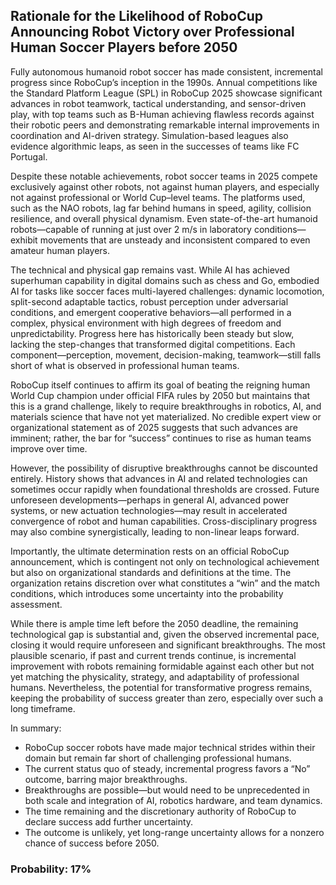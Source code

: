 ## Rationale for the Likelihood of RoboCup Announcing Robot Victory over Professional Human Soccer Players before 2050

Fully autonomous humanoid robot soccer has made consistent, incremental progress since RoboCup’s inception in the 1990s. Annual competitions like the Standard Platform League (SPL) in RoboCup 2025 showcase significant advances in robot teamwork, tactical understanding, and sensor-driven play, with top teams such as B-Human achieving flawless records against their robotic peers and demonstrating remarkable internal improvements in coordination and AI-driven strategy. Simulation-based leagues also evidence algorithmic leaps, as seen in the successes of teams like FC Portugal. 

Despite these notable achievements, robot soccer teams in 2025 compete exclusively against other robots, not against human players, and especially not against professional or World Cup–level teams. The platforms used, such as the NAO robots, lag far behind humans in speed, agility, collision resilience, and overall physical dynamism. Even state-of-the-art humanoid robots—capable of running at just over 2 m/s in laboratory conditions—exhibit movements that are unsteady and inconsistent compared to even amateur human players.

The technical and physical gap remains vast. While AI has achieved superhuman capability in digital domains such as chess and Go, embodied AI for tasks like soccer faces multi-layered challenges: dynamic locomotion, split-second adaptable tactics, robust perception under adversarial conditions, and emergent cooperative behaviors—all performed in a complex, physical environment with high degrees of freedom and unpredictability. Progress here has historically been steady but slow, lacking the step-changes that transformed digital competitions. Each component—perception, movement, decision-making, teamwork—still falls short of what is observed in professional human teams.

RoboCup itself continues to affirm its goal of beating the reigning human World Cup champion under official FIFA rules by 2050 but maintains that this is a grand challenge, likely to require breakthroughs in robotics, AI, and materials science that have not yet materialized. No credible expert view or organizational statement as of 2025 suggests that such advances are imminent; rather, the bar for “success” continues to rise as human teams improve over time.

However, the possibility of disruptive breakthroughs cannot be discounted entirely. History shows that advances in AI and related technologies can sometimes occur rapidly when foundational thresholds are crossed. Future unforeseen developments—perhaps in general AI, advanced power systems, or new actuation technologies—may result in accelerated convergence of robot and human capabilities. Cross-disciplinary progress may also combine synergistically, leading to non-linear leaps forward.

Importantly, the ultimate determination rests on an official RoboCup announcement, which is contingent not only on technological achievement but also on organizational standards and definitions at the time. The organization retains discretion over what constitutes a “win” and the match conditions, which introduces some uncertainty into the probability assessment.

While there is ample time left before the 2050 deadline, the remaining technological gap is substantial and, given the observed incremental pace, closing it would require unforeseen and significant breakthroughs. The most plausible scenario, if past and current trends continue, is incremental improvement with robots remaining formidable against each other but not yet matching the physicality, strategy, and adaptability of professional humans. Nevertheless, the potential for transformative progress remains, keeping the probability of success greater than zero, especially over such a long timeframe.

In summary:  
- RoboCup soccer robots have made major technical strides within their domain but remain far short of challenging professional humans.
- The current status quo of steady, incremental progress favors a “No” outcome, barring major breakthroughs.
- Breakthroughs are possible—but would need to be unprecedented in both scale and integration of AI, robotics hardware, and team dynamics.
- The time remaining and the discretionary authority of RoboCup to declare success add further uncertainty.
- The outcome is unlikely, yet long-range uncertainty allows for a nonzero chance of success before 2050.

### Probability: 17%